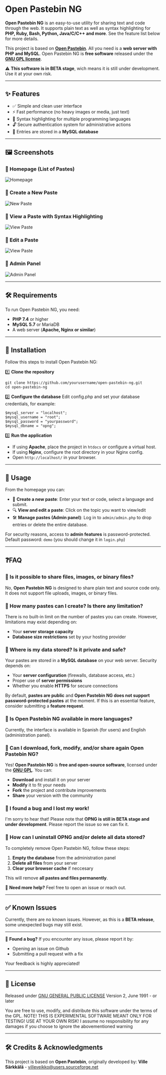 # Open Pastebin NG

**Open Pastebin NG** is an easy-to-use utility for sharing text and code through the web. It supports plain text as well as syntax highlighting for **PHP, Ruby, Bash, Python, Java/C/C++ and more**. See the feature list below for more details.

This project is based on **[Open Pastebin](http://sourceforge.net/projects/openpastebin/)**. All you need is a **web server with PHP and MySQL**.
Open Pastebin NG is **free software** released under the **[GNU GPL license](LICENSE)**.

⚠️ **This software is in BETA stage**, wich means it is still under development. Use it at your own risk.

---

## ✨ Features
- ✅ Simple and clean user interface
- ⚡️ Fast performance (no heavy images or media, just text)
- 🎨 Syntax highlighting for multiple programming languages
- 🔓 Secure authentication system for administrative actions
- 📂 Entries are stored in a **MySQL database**

---

## 🖼️ Screenshots

### 📌 Homepage (List of Pastes)
![Homepage](screenshots/homepage.png)

### 📌 Create a New Paste
![New Paste](screenshots/create_paste.png)

### 📌 View a Paste with Syntax Highlighting
![View Paste](screenshots/view_paste.png)

### 📌 Edit a Paste
![View Paste](screenshots/edit_paste.png)

### 📌 Admin Panel
![Admin Panel](screenshots/admin_panel.png)

---

## 🛠️ Requirements
To run Open Pastebin NG, you need:

- **PHP 7.4** or higher
- **MySQL 5.7** or MariaDB
- A web server (**Apache, Nginx or similar**)

---

## 🚀 Installation
Follow this steps to install Open Pastebin NG:

1️⃣ **Clone the repository**

	git clone https://github.com/yourusername/open-pastebin-ng.git
	cd open-pastebin-ng

2️⃣ **Configure the database**
Edit config.php and set your database credentials, for example:

	$mysql_server = "localhost";
	$mysql_username = "root";
	$mysql_password = "yourpassword";
	$mysql_dbname = "opng";

3️⃣ **Run the application**
- If using **Apache**, place the project in `htdocs` or configure a virtual host.
- If using **Nginx**, configure the root directory in your Nginx config.
- Open `http://localhost/` in your browser.

---

## 📌 Usage
From the homepage you can:

- 📝 **Create a new paste**: Enter your text or code, select a language and submit.
- 🔍 **View and edit a paste**: Click on the topic you want to view/edit
- 🛠️ **Manage pastes (Admin panel)**: Log in to `admin/admin.php` to drop entries or delete the entire database.

For security reasons, access to **admin features** is password-protected.
Default password: `demo` (you should change it in `login.php`)

---

## ❓FAQ

### 🔷 Is it possible to share files, images, or binary files?
No, **Open Pastebin NG** is designed to share plain text and source code only. It does not support file uploads, images, or binary files.

### 🔷 How many pastes can I create? Is there any limitation?
There is no built-in limit on the number of pastes you can create. However, limitations may exist depending on:

- Your **server storage capacity**
- **Database size restrictions** set by your hosting provider

### 🔷 Where is my data stored? Is it private and safe?
Your pastes are stored in a **MySQL database** on your web server. Security depends on:

- Your **server configuration** (firewalls, database access, etc.)
- Proper use of **server permissions**
- Whether you enable **HTTPS** for secure connections

By default, **pastes are public** and **Open Pastebin NG does not support password-protected pastes** at the moment.
If this is an essential feature, consider submitting a **feature request**.

### 🔷 Is Open Pastebin NG available in more languages?
Currently, the interface is available in Spanish (for users) and English (administration panel).

### 🔷 Can I download, fork, modify, and/or share again Open Pastebin NG?
Yes! **Open Pastebin NG** is **free and open-source software**, licensed under the **[GNU GPL](LICENSE)**.
You can:

- **Download** and install it on your server
- **Modify** it to fit your needs
- **Fork** the project and contribute improvements
- **Share** your version with the community

### 🔷 I found a bug and I lost my work!
I'm sorry to hear that! Please note that **OPNG is still in BETA stage and under development**. Please report the issue so we can fix it.

### 🔷 How can I uninstall OPNG and/or delete all data stored?
To completely remove Open Pastebin NG, follow these steps:

1. **Empty the database** from the administration panel
2. **Delete all files** from your server
3. **Clear your browser cache** if neccesary

This will remove **all pastes and files permanently**.

🚀 **Need more help?** Feel free to open an issue or reach out.

---

## ✅ Known Issues
Currently, there are no known issues. However, as this is a **BETA release**, some unexpected bugs may still exist.

---

🔷 **Found a bug?**
If you encounter any issue, please report it by:

- Opening an issue on Github
- Submitting a pull request with a fix

Your feedback is highly appreciated!

---

## 📜 License
Released under [GNU GENERAL PUBLIC LICENSE](LICENSE)
Version 2, June 1991 -  or later

You are free to use, modify, and distribute this software under the terms of the GPL.
NOTE! THIS IS EXPERIMENTAL SOFTWARE MEANT ONLY FOR TESTING! USE AT YOUR OWN RISK!
I assume no responsibility for any damages if you choose to ignore the abovementioned warning

---

## 🛠️ Credits & Acknowledgments
This project is based on **Open Pastebin**, originally developed by:
**Ville Särkkälä** - villeveikko@users.sourceforge.net
